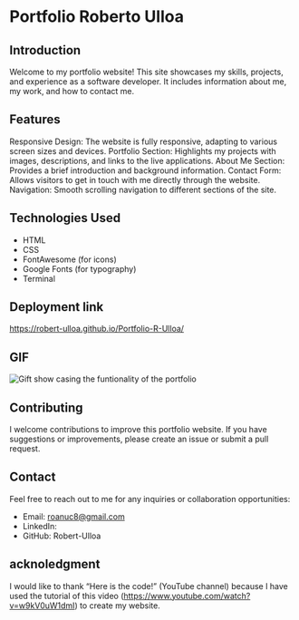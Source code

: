 # Portfolio Roberto Ulloa

## Introduction
Welcome to my portfolio website! This site showcases my skills, projects, and experience as a software developer. It includes information about me, my work, and how to contact me.

## Features
Responsive Design: The website is fully responsive, adapting to various screen sizes and devices.
Portfolio Section: Highlights my projects with images, descriptions, and links to the live applications.
About Me Section: Provides a brief introduction and background information.
Contact Form: Allows visitors to get in touch with me directly through the website.
Navigation: Smooth scrolling navigation to different sections of the site.

## Technologies Used
- HTML
- CSS
- FontAwesome (for icons)
- Google Fonts (for typography)
- Terminal

## Deployment link

https://robert-ulloa.github.io/Portfolio-R-Ulloa/ 

## GIF

![Gift show casing the funtionality of the portfolio](./assets/images/GIF.gif)

## Contributing
I welcome contributions to improve this portfolio website. If you have suggestions or improvements, please create an issue or submit a pull request.


## Contact
Feel free to reach out to me for any inquiries or collaboration opportunities:

- Email: roanuc8@gmail.com
- LinkedIn: 
- GitHub: Robert-Ulloa

## acknoledgment
I would like to thank “Here is the code!” (YouTube channel) because I have used the tutorial of this video (https://www.youtube.com/watch?v=w9kV0uW1dmI) to create my website.
